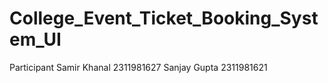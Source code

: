 ﻿# College_Event_Ticket_Booking_System_UI
 Participant Samir Khanal 2311981627
  Sanjay Gupta 2311981621
